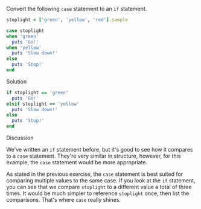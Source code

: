 Convert the following `case` statement to an `if` statement.

```ruby
stoplight = ['green', 'yellow', 'red'].sample

case stoplight
when 'green'
  puts 'Go!'
when 'yellow'
  puts 'Slow down!'
else
  puts 'Stop!'
end
```

Solution

```ruby
if stoplight == 'green'
  puts 'Go!'
elsif stoplight == 'yellow'
  puts 'Slow down!'
else
  puts 'Stop!'
end
```

Discussion

We've written an `if` statement before, but it's good to see how it compares to a `case` statement. They're very similar in structure, however, for this example, the `case` statement would be more appropriate.

As stated in the previous exercise, the `case` statement is best suited for comparing multiple values to the same case. If you look at the `if` statement, you can see that we compare `stoplight` to a different value a total of three times. It would be much simpler to reference `stoplight` once, then list the comparisons. That's where `case` really shines.
